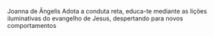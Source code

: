 Joanna de Ângelis
Adota a conduta reta, educa-te mediante as lições iluminativas do evangelho de Jesus, despertando para novos comportamentos
